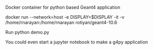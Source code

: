 Docker container for python based Geant4 application

docker run --network=host -e DISPLAY=$DISPLAY  -it -v /home/rnarayan:/home/rnarayan  rotiyan/geant4-10.6

Run 
python demo.py

You could even start a jupyter notebook to make a g4py application 
